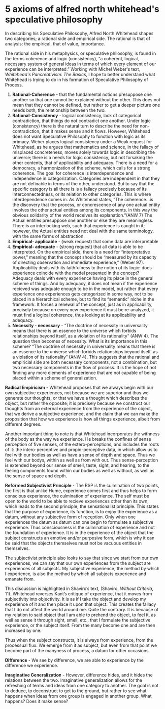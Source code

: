 # 5 axioms of alfred north whitehead's speculative philosophy

In describing his Speculative Philosophy, Alfred North Whitehead shapes two categories; a rational side and empirical side.  The rational is that of analysis: the empirical, that of value, importance.

The rational side in his metaphysics, or speculative philosophy, is found in the terms coherence and logic (consistency), “a coherent, logical, necessary system of general ideas in terms of which every element of our experience can be interpreted.” Working with Michel Weber's text, *Whitehead's Pancreativism: The Basics*, I hope to better understand what Whitehead is trying to do in his formation of Speculative Philosophy of Process.

1. **Rational-Coherence** - that the fundamental notions presuppose one another so that one cannot be explained without the other.  This does not mean that they cannot be defined, but rather to get a deeper picture one needs both, the relationship between the two.
2. **Rational-Consistency** - logical consistency, lack of categorical contradiction, that things do not contradict one another. Under logic (consistency) there is the natural turn to describe the need for non-contradiction, that it makes sense and it flows.  However, Whitehead does not want Speculative Philosophy to function with logic as its primacy.  Weber places logical consistency under a Weak request for Whitehead, as he argues that mathematics and science, in the fallacy of misplaced concreteness, moves solely towards logic in describing the universe; there is a needs for logic consistency, but not forsaking the other contents, that of applicability and adequacy.  There is a need for a democracy, a harmonization of the scheme, which calls for a strong coherence. The goal for coherence is interdependence and independence in categorization.  Categories are independent in that they are not definable in terms of the other, understood.  But to say that the specific category is all there is is a fallacy precisely because of its interconnectedness, or its relation to other categories.  This is where interdependence comes in.  As Whitehead states, “The coherence…is the discovery that the process, or concrescence of any one actual entity involves the other actual entities among its components.  In this way the obvious solidarity of the world receives its explanation.”(ANW 7) The Actual entities presuppose one another or else they are meaningless.  There is an interlocking web, such that experience is caught in it; however, the Actual entities need not deal with the same terminology, with the same forms of abstraction.
3. **Empirical- applicable** - (weak request) that some data are interpretable
4. **Empirical- adequate** - (strong request) that all data is able to be interpreted. On the empirical side, there is a need for “interpretative power,”  meaning that the concept should be “measured by its capacity of directing observation and immediate experience,” (Weber 97).  Applicability deals with its faithfulness to the notion of its logic: does experience coincide with the model presented in the concept?  Adequacy deals with every experience having its place in the general scheme of things.  And by adequacy, it does not mean if the experience recieved was adequate enough to be in the model, but rather that every experience one experiences gets categorized in some way, not to be placed in a hierarchical scheme, but to find its “semantic” niche in the framework.  It forces a renewal of the concept, just as in applicability, precisely because on every new experience it must be re-analyzed, it must find a logical coherence, thus looking at its applicability and adequacy.
5. **Necessity - necessary** - “The doctrine of necessity in universality means that there is an essence to the universe which forbids relationships beyond itself, as a violation of its rationality” (ANW 4). The question then becomes of necessity.  What is its importance in this scheme?  “The doctrine of necessity in universality means that there is an essence to the universe which forbids relationships beyond itself, as a violation of its rationality” (ANW 4).  This suggests that the rational and empiricial side are both necessary components, not a combination, but two necessary components in the flow of process.  It is the hope of not finding any more elements of experience that are not capable of being placed within a scheme of generalization.

**Radical Empiricism** - Whitehead proposes that we always begin with our own subjective experiences, not because we are superior and thus we generate our thoughts, or that we have a thought which describes the object, but rather the opposite; it is precisely because we construct our thoughts from an external experience from the experience of the object, that we derive a subjective experience, and the claim that we can make the proposition that how we experience is how all things experience, albeit from different degrees.

Another important thing to note is that Whitehead incorporates the withness of the body as the way we experience.  He breaks the confines of sense perception of five senses, of the extero-perceptions, and includes the roots of it: the intero-perceptive and propio-perceptive data, in which allow us to feel with our bodies as well as have a sense of depth and space.  Thus we feel with our bodys, within as well as from with out.  Thus sense-perception is extended beyond our sense of smell, taste, sight, and hearing, to the feeling components found within our bodies as well as without, as well as the sense of space and depth.

**Reformed Subjectivist Principle** - The RSP is the culmination of two points, the first is that unlike Hume, experience comes first and thus helps to form conscious experience, the culmination of experience.  The self must be open to the world to be able to recieve experiences other than its own, which leads to the second principle, the sensationalist principle.  This states that the purpose of experience, its function, is to enjoy the experience as a datum, without any subjective form of reception.  Only when one experiences the datum as datum can one begin to formulate a subjective experience.  Thus consciousness is the culmination of experience and not the foundation of experience.  It is in the experience of the object that the subject constructs an emotive and/or purposive form, which is why it can be said that the objects themselves must not be vacuous entities in themselves.  

The subjectivist principle also looks to say that since we start from our own experiences, we can say that our own experiences from the subject are experiences of all subjects.  My subjective experience, the method by which I experience, is also the method by which all subjects experience and emanate from.  

This discussion is highlighted in Shaviro’s text, (Shaviro, *Without Criteria*, 11).  Whitehead reverses Kant’s critique of experience, that it moves from subjectivity into objectivity.  It is as if I take the object and develop my experience of it and then place it upon that object.  This creates the fallacy that I do not affect the world around me.  Quite the contrary.  It is because of my relation to said object that I am able to prehend the object, to feel it, as well as sense it through sight, smell, etc., that I formulate the subjective experience, or the subject itself.  From the many become one and are then increased by one.

Thus when the subject constructs, it is always from experience, from the processual flux.  We emerge from it as subject, but even from that point we become part of the manyness of process, a datum for other occasions.

**Difference** - We see by difference, we are able to experience by the difference we experience.

**Imaginative Generalization** - However, difference hides, and it hides the relations between the two.  Imaginative generalization allows for the refreshing of terms and ideas from one category to another.  The goal is not to deduce, to deconstruct to get to the ground, but rather to see what happens when ideas from one group is engaged in another group.  What happens?  Does it make sense? 